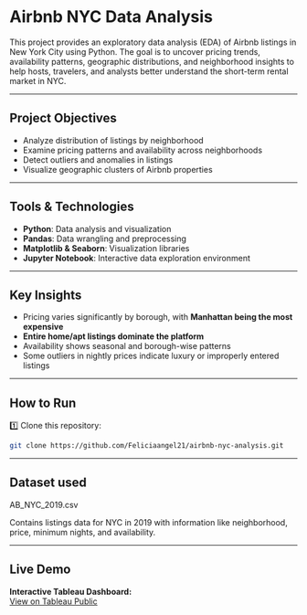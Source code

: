 # Airbnb NYC Data Analysis

This project provides an exploratory data analysis (EDA) of Airbnb listings in New York City using Python. The goal is to uncover pricing trends, availability patterns, geographic distributions, and neighborhood insights to help hosts, travelers, and analysts better understand the short-term rental market in NYC.

---

## Project Objectives
- Analyze distribution of listings by neighborhood
- Examine pricing patterns and availability across neighborhoods
- Detect outliers and anomalies in listings
- Visualize geographic clusters of Airbnb properties

---

## Tools & Technologies
- **Python**: Data analysis and visualization
- **Pandas**: Data wrangling and preprocessing
- **Matplotlib & Seaborn**: Visualization libraries
- **Jupyter Notebook**: Interactive data exploration environment

---

## Key Insights
- Pricing varies significantly by borough, with **Manhattan being the most expensive**
- **Entire home/apt listings dominate the platform**
- Availability shows seasonal and borough-wise patterns
- Some outliers in nightly prices indicate luxury or improperly entered listings

---

## How to Run
1️⃣ Clone this repository:
```bash
git clone https://github.com/Feliciaangel21/airbnb-nyc-analysis.git
```
---

## Dataset used
AB_NYC_2019.csv

Contains listings data for NYC in 2019 with information like neighborhood, price, minimum nights, and availability.

---

## Live Demo
**Interactive Tableau Dashboard:**  
[View on Tableau Public](https://public.tableau.com/app/profile/felicia.wijaya/viz/airbnb_17526404817260/Dashboard1#2)

